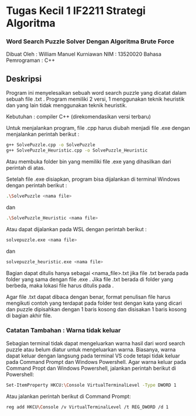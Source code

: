 # Tugas Kecil 1 IF2211 Strategi Algoritma
### Word Search Puzzle Solver Dengan Algoritma Brute Force

Dibuat Oleh : William Manuel Kurniawan
NIM : 13520020
Bahasa Pemrograman : C++

## Deskripsi

Program ini menyelesaikan sebuah word search puzzle yang dicatat dalam sebuah file .txt .
Program memiliki 2 versi, 1 menggunakan teknik heuristik dan yang lain tidak menggunakan teknik heuristik.

Kebutuhan : compiler C++ (direkomendasikan versi terbaru)

Untuk menjalankan program, file .cpp harus diubah menjadi file .exe dengan menjalankan perintah berikut :

```bash
g++ SolvePuzzle.cpp -o SolvePuzzle
g++ SolvePuzzle_Heuristic.cpp -o SolvePuzzle_Heuristic
```

Atau membuka folder bin yang memiliki file .exe yang dihasilkan dari perintah di atas.

Setelah file .exe disiapkan, program bisa dijalankan di terminal Windows dengan perintah berikut :

```bash
.\SolvePuzzle <nama file>
```

dan

```bash
.\SolvePuzzle_Heuristic <nama file>
```

Atau dapat dijalankan pada WSL dengan perintah berikut :
```bash
solvepuzzle.exe <nama file>
```

dan

```bash
solvepuzzle_heuristic.exe <nama file>
```

Bagian <nama file> dapat ditulis hanya sebagai <nama_file>.txt jika file .txt berada pada folder yang sama dengan file .exe . Jika file .txt berada di folder yang berbeda, maka lokasi file harus ditulis pada <nama file>.  

Agar file .txt dapat dibaca dengan benar, format penulisan file harus mengikuti contoh yang terdapat pada folder test dengan kata yang dicari dan puzzle dipisahkan dengan 1 baris kosong dan disisakan 1 baris kosong di bagian akhir file.

### Catatan Tambahan : Warna tidak keluar

Sebagian terminal tidak dapat mengeluarkan warna hasil dari word search puzzle atau belum diatur untuk mengeluarkan warna. Biasanya, warna dapat keluar dengan langsung pada terminal VS code tetapi tidak keluar pada Command Prompt dan Windows Powershell. Agar warna keluar pada Command Propt dan Windows Powershell, jalankan perintah berikut di Powershell:

```bash
Set-ItemProperty HKCU:\Console VirtualTerminalLevel -Type DWORD 1
```

Atau jalankan perintah berikut di Command Prompt:

```bash
reg add HKCU\Console /v VirtualTerminalLevel /t REG_DWORD /d 1
```